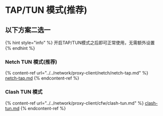 # TAP/TUN 模式(推荐)

## **以下方案二选一**

{% hint style="info" %}
开启TAP/TUN模式之后即可正常使用，无需额外设置
{% endhint %}

### Netch TUN **模式(推荐)**

{% content-ref url="../../network/proxy-client/netch/netch-tap.md" %}
[netch-tap.md](../../network/proxy-client/netch/netch-tap.md)
{% endcontent-ref %}

### Clash TUN 模式

{% content-ref url="../../network/proxy-client/cfw/clash-tun.md" %}
[clash-tun.md](../../network/proxy-client/cfw/clash-tun.md)
{% endcontent-ref %}

